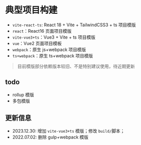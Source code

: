 # 典型项目构建

- `vite-react-ts`: React 18 + Vite + TailwindCSS3 + ts 项目模版
- `react`：React16 页面项目模版
- `vite-vue3+ts`：Vue3 + Vite + ts 项目模版
- `vue`：Vue2 页面项目模板
- `webpack`：原生 js+webpack 项目模版
- `ts+webpack`：原生 ts+webpack 项目模版

> 目前模版部分依赖版本较旧、不是特别建议使用，待近期更新

## todo

- rollup 模版
- 多包模版

## 更新信息

- 2023.12.30: 增加 `vite-vue3+ts` 模版；修改 `build/`脚本；
- 2022.07.02: 删除 gulp+webpack 模版
